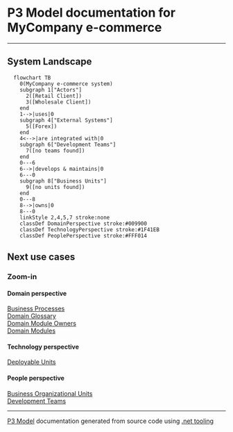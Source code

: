 ﻿
# P3 Model documentation for MyCompany e-commerce


---



## System Landscape

```mermaid
  flowchart TB
    0(MyCompany e-commerce system)
    subgraph 1["Actors"]
      2([Retail Client])
      3([Wholesale Client])
    end
    1-->|uses|0
    subgraph 4["External Systems"]
      5([Forex])
    end
    4<-->|are integrated with|0
    subgraph 6["Development Teams"]
      7([no teams found])
    end
    0---6
    6-->|develops & maintains|0
    6---0
    subgraph 8["Business Units"]
      9([no units found])
    end
    0---8
    8-->|owns|0
    8---0
    linkStyle 2,4,5,7 stroke:none
    classDef DomainPerspective stroke:#009900
    classDef TechnologyPerspective stroke:#1F41EB
    classDef PeoplePerspective stroke:#FFF014
```

## Next use cases


### Zoom-in


#### Domain perspective

[Business Processes](Domain/Processes/BusinessProcesses.md)  
[Domain Glossary](Domain/Glossary.md)  
[Domain Module Owners](Domain/Modules/ModuleOwners.md)  
[Domain Modules](Domain/Modules/Modules.md)  

#### Technology perspective

[Deployable Units](Technology/DeployableUnits/DeployableUnits.md)  

#### People perspective

[Business Organizational Units](People/BusinessOrganizationalUnits/BusinessOrganizationalUnits.md)  
[Development Teams](People/DevelopmentTeams/DevelopmentTeams.md)  

---

[P3 Model](https://github.com/P3-model/P3-model) documentation generated from source code using [.net tooling](https://github.com/P3-model/P3-model-dotnet)